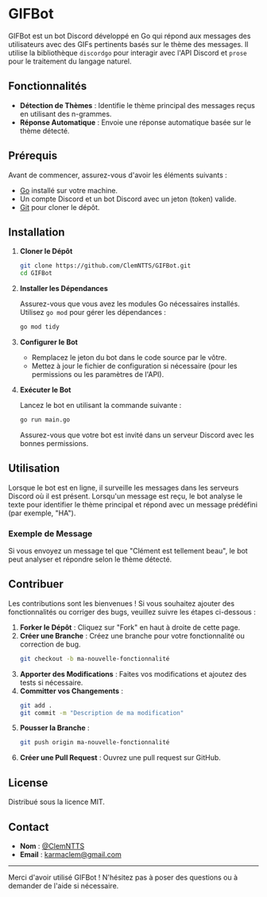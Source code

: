 
# GIFBot

GIFBot est un bot Discord développé en Go qui répond aux messages des utilisateurs avec des GIFs pertinents basés sur le thème des messages. Il utilise la bibliothèque `discordgo` pour interagir avec l'API Discord et `prose` pour le traitement du langage naturel.

## Fonctionnalités

- **Détection de Thèmes** : Identifie le thème principal des messages reçus en utilisant des n-grammes.
- **Réponse Automatique** : Envoie une réponse automatique basée sur le thème détecté.

## Prérequis

Avant de commencer, assurez-vous d'avoir les éléments suivants :

- [Go](https://golang.org/doc/install) installé sur votre machine.
- Un compte Discord et un bot Discord avec un jeton (token) valide.
- [Git](https://git-scm.com/) pour cloner le dépôt.

## Installation

1. **Cloner le Dépôt**

   ```bash
   git clone https://github.com/ClemNTTS/GIFBot.git
   cd GIFBot
   ```

2. **Installer les Dépendances**

   Assurez-vous que vous avez les modules Go nécessaires installés. Utilisez `go mod` pour gérer les dépendances :

   ```bash
   go mod tidy
   ```

3. **Configurer le Bot**

   - Remplacez le jeton du bot dans le code source par le vôtre.
   - Mettez à jour le fichier de configuration si nécessaire (pour les permissions ou les paramètres de l'API).

4. **Exécuter le Bot**

   Lancez le bot en utilisant la commande suivante :

   ```bash
   go run main.go
   ```

   Assurez-vous que votre bot est invité dans un serveur Discord avec les bonnes permissions.

## Utilisation

Lorsque le bot est en ligne, il surveille les messages dans les serveurs Discord où il est présent. Lorsqu'un message est reçu, le bot analyse le texte pour identifier le thème principal et répond avec un message prédéfini (par exemple, "HA"). 

### Exemple de Message

Si vous envoyez un message tel que "Clément est tellement beau", le bot peut analyser et répondre selon le thème détecté.

## Contribuer

Les contributions sont les bienvenues ! Si vous souhaitez ajouter des fonctionnalités ou corriger des bugs, veuillez suivre les étapes ci-dessous :

1. **Forker le Dépôt** : Cliquez sur "Fork" en haut à droite de cette page.
2. **Créer une Branche** : Créez une branche pour votre fonctionnalité ou correction de bug.
   ```bash
   git checkout -b ma-nouvelle-fonctionnalité
   ```
3. **Apporter des Modifications** : Faites vos modifications et ajoutez des tests si nécessaire.
4. **Committer vos Changements** :
   ```bash
   git add .
   git commit -m "Description de ma modification"
   ```
5. **Pousser la Branche** :
   ```bash
   git push origin ma-nouvelle-fonctionnalité
   ```
6. **Créer une Pull Request** : Ouvrez une pull request sur GitHub.

## License

Distribué sous la licence MIT.

## Contact

- **Nom** : [@ClemNTTS](https://github.com/ClemNTTS)
- **Email** : [karmaclem@gmail.com](mailto:karmaclem@gmail.com)

---

Merci d'avoir utilisé GIFBot ! N'hésitez pas à poser des questions ou à demander de l'aide si nécessaire.
